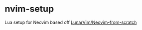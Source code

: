 # nvim-setup

Lua setup for Neovim based off [LunarVim/Neovim-from-scratch](https://github.com/LunarVim/Neovim-from-scratch)



